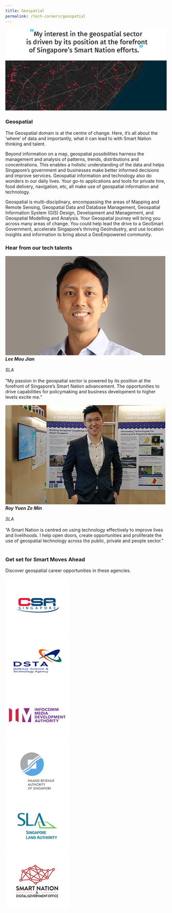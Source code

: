 ```yaml
---
title: Geospatial
permalink: /tech-careers/geospatial
---
```

![](/images/hero-geospatial.jpg)

### **Geospatial**

The Geospatial domain is at the centre of change. Here, it’s all about the ‘where’ of data and importantly, what it can lead to with Smart Nation thinking and talent.

Beyond information on a map, geospatial possibilities harness the management and analysis of patterns, trends, distributions and concentrations. This enables a holistic understanding of the data and helps Singapore’s government and businesses make better informed decisions and improve services. Geospatial information and technology also do wonders in our daily lives. Your go-to applications and tools for private hire, food delivery, navigation, etc, all make use of geospatial information and technology.

Geospatial is multi-disciplinary, encompassing the areas of Mapping and Remote Sensing, Geospatial Data and Database Management, Geospatial Information System (GIS) Design, Development and Management, and Geospatial Modelling and Analysis. Your Geospatial journey will bring you across many areas of change. You could help lead the drive to a GeoSmart Government, accelerate Singapore’s thriving GeoIndustry, and use location insights and information to bring about a GeoEmpowered community. 

### **Hear from our tech talents**

<div class="row-testimonial">
<div class="column-testimonial">
<img src="/images/lee-mou-jian.png" alt="Lee Mou Jian" title="Tech Talent" /><br><em><strong>Lee Mou Jian</strong><br><br>SLA
</em><br><br>“My passion in the geospatial sector is powered by its position at the forefront of Singapore’s Smart Nation advancement. The opportunities to drive capabilities for policymaking and business development to higher levels excite me.”<br><br></div>
	
<div class="column-testimonial">
<img src="/images/roy-yuen.png" alt="Roy Yuen" title="Tech Talent" /><br><em><strong>Roy Yuen Ze Min</strong><br> <br>SLA</em><br>
<br>“A Smart Nation is centred on using technology effectively to improve lives and livelihoods. I help open doors, create opportunities and proliferate the use of geospatial technology across the public, private and people sector.”<br><br></div>
	<div class="column-testimonial"></div>
</div>

### **Get set for Smart Moves Ahead**
Discover geospatial career opportunities in these agencies.

<div class="row-agencies">
<div class="column-agencies"><a href="https://www.csa.gov.sg/careers/overview" target="new"><img src="/images/logo-csa.png" alt="CSA" title="CSA"/></a></div>
<div class="column-agencies"><a href="https://careers.pageuppeople.com/845/cw/en/listing/" target="new"><img src="/images/logo-dsta.png" alt="DSTA" title="DSTA"/></a></div>
<div class="column-agencies"><a href="https://www.imda.gov.sg/Who-We-Are/careers" target="new"><img src="/images/logo-imda.png" alt="IMDA" title="IMDA"/></a></div>
<div class="column-agencies"><a href="https://www.iras.gov.sg/irashome/Careers/" target="new"><img src="/images/logo-iras.png" alt="IRAS" title="IRAS"/></a></div>
<div class="column-agencies"><a href="https://careers.pageuppeople.com/688/cwlive/en/filter/?=&search-keyword=&brand=singapore%20land%20authority&job-mail-subscribe-privacy=agree" target="new"><img src="/images/logo-sla.png" alt="SLA" title="SLA"/></a></div>
<div class="column-agencies"><a href="https://careers.pageuppeople.com/688/cwlive/en/filter/?=&search-keyword=smart%20nation&brand=smart%20nation%20and%20digital%20government%20office&job-mail-subscribe-privacy=agree" target="new"><img src="/images/logo-sndgo.png" alt="SNDGO" title="SNDGO"/></a></div> 
</div>
